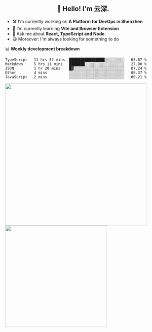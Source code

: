 <h2 align="center">👋 Hello! I'm 云深.</h2>

- 🛠 I’m currently working on **A Platform for DevOps in Shenzhen**
- 🚀 I’m currently learning **Vite and Browser Extension**
- 💬 Ask me about **React, TypeScript and Node**
- 😃 Moreover: I'm always looking for something to do

📊 **Weekly development breakdown**

<!--START_SECTION:waka-->
```text
TypeScript   11 hrs 52 mins  ████████████████░░░░░░░░░   63.87 % 
Markdown     5 hrs 11 mins   ███████░░░░░░░░░░░░░░░░░░   27.90 % 
JSON         1 hr 20 mins    █▓░░░░░░░░░░░░░░░░░░░░░░░   07.24 % 
Other        4 mins          ░░░░░░░░░░░░░░░░░░░░░░░░░   00.37 % 
JavaScript   2 mins          ░░░░░░░░░░░░░░░░░░░░░░░░░   00.21 % 
```
<!--END_SECTION:waka-->

<p>
<img align="left" width="460" src="https://github-readme-stats.vercel.app/api?username=theprimone&custom_title=Yuns's Github Stats&theme=graywhite&hide_border=true&disable_animations=true"/> <img align="left" width="330" src="https://github-readme-stats.vercel.app/api/top-langs/?username=theprimone&layout=compact&theme=graywhite&hide_border=true"/>
</p>
